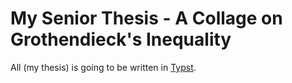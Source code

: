 # My Senior Thesis - A Collage on Grothendieck's Inequality

All (my thesis) is going to be written in [Typst](https://typst.app/).


